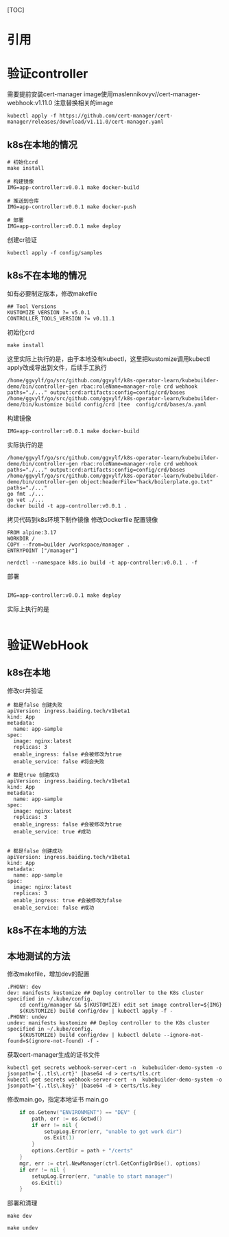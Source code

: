 [TOC]
# 引用

# 验证controller
需要提前安装cert-manager
image使用maslennikovyv//cert-manager-webhook:v1.11.0
注意替换相关的image
```shell
kubectl apply -f https://github.com/cert-manager/cert-manager/releases/download/v1.11.0/cert-manager.yaml

```

## k8s在本地的情况
```shell
# 初始化crd
make install

# 构建镜像 
IMG=app-controller:v0.0.1 make docker-build

# 推送到仓库
IMG=app-controller:v0.0.1 make docker-push

# 部署
IMG=app-controller:v0.0.1 make deploy
```

创建cr验证
```shell
kubectl apply -f config/samples
```

## k8s不在本地的情况
如有必要制定版本，修改makefile
```shell
## Tool Versions
KUSTOMIZE_VERSION ?= v5.0.1
CONTROLLER_TOOLS_VERSION ?= v0.11.1
```

初始化crd
```shell
make install
```

这里实际上执行的是，由于本地没有kubectl，这里把kustomize调用kubectl apply改成导出到文件，后续手工执行
```shell
/home/ggvylf/go/src/github.com/ggvylf/k8s-operator-learn/kubebuilder-demo/bin/controller-gen rbac:roleName=manager-role crd webhook paths="./..." output:crd:artifacts:config=config/crd/bases
/home/ggvylf/go/src/github.com/ggvylf/k8s-operator-learn/kubebuilder-demo/bin/kustomize build config/crd |tee  config/crd/bases/a.yaml
```

构建镜像
```shell
IMG=app-controller:v0.0.1 make docker-build
```

实际执行的是
```shell
/home/ggvylf/go/src/github.com/ggvylf/k8s-operator-learn/kubebuilder-demo/bin/controller-gen rbac:roleName=manager-role crd webhook paths="./..." output:crd:artifacts:config=config/crd/bases
/home/ggvylf/go/src/github.com/ggvylf/k8s-operator-learn/kubebuilder-demo/bin/controller-gen object:headerFile="hack/boilerplate.go.txt" paths="./..."
go fmt ./...
go vet ./...
docker build -t app-controller:v0.0.1 .
```

拷贝代码到k8s环境下制作镜像
修改Dockerfile 配置镜像
```shell
FROM alpine:3.17
WORKDIR /
COPY --from=builder /workspace/manager .
ENTRYPOINT ["/manager"]
```

```shell
nerdctl --namespace k8s.io build -t app-controller:v0.0.1 . -f 
```


部署
```shell

IMG=app-controller:v0.0.1 make deploy
```
实际上执行的是
```shell

```



# 验证WebHook
## k8s在本地

修改cr并验证
```shell
# 都是false 创建失败
apiVersion: ingress.baiding.tech/v1beta1
kind: App
metadata:
  name: app-sample
spec:
  image: nginx:latest
  replicas: 3
  enable_ingress: false #会被修改为true
  enable_service: false #将会失败

# 都是true 创建成功
apiVersion: ingress.baiding.tech/v1beta1
kind: App
metadata:
  name: app-sample
spec:
  image: nginx:latest
  replicas: 3
  enable_ingress: false #会被修改为true
  enable_service: true #成功


# 都是false 创建成功
apiVersion: ingress.baiding.tech/v1beta1
kind: App
metadata:
  name: app-sample
spec:
  image: nginx:latest
  replicas: 3
  enable_ingress: true #会被修改为false
  enable_service: false #成功

```



## k8s不在本地的方法



## 本地测试的方法
修改makefile，增加dev的配置
```shell
.PHONY: dev
dev: manifests kustomize ## Deploy controller to the K8s cluster specified in ~/.kube/config.
	cd config/manager && $(KUSTOMIZE) edit set image controller=${IMG}
	$(KUSTOMIZE) build config/dev | kubectl apply -f -
.PHONY: undev
undev: manifests kustomize ## Deploy controller to the K8s cluster specified in ~/.kube/config.
	$(KUSTOMIZE) build config/dev | kubectl delete --ignore-not-found=$(ignore-not-found) -f -

```

获取cert-manager生成的证书文件
```shell
kubectl get secrets webhook-server-cert -n  kubebuilder-demo-system -o jsonpath='{..tls\.crt}' |base64 -d > certs/tls.crt
kubectl get secrets webhook-server-cert -n  kubebuilder-demo-system -o jsonpath='{..tls\.key}' |base64 -d > certs/tls.key
```

修改main.go，指定本地证书
main.go
```go
	if os.Getenv("ENVIRONMENT") == "DEV" {
		path, err := os.Getwd()
		if err != nil {
			setupLog.Error(err, "unable to get work dir")
			os.Exit(1)
		}
		options.CertDir = path + "/certs"
	}
	mgr, err := ctrl.NewManager(ctrl.GetConfigOrDie(), options)
	if err != nil {
		setupLog.Error(err, "unable to start manager")
		os.Exit(1)
	}

```

部署和清理
```shell
make dev

make undev

```